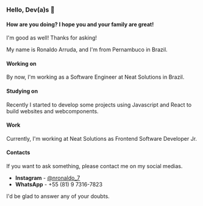 ### Hello, Dev(a)s 👋

#### How are you doing? I hope you and your family are great!
I'm good as well! Thanks for asking!

My name is Ronaldo Arruda, and I'm from Pernambuco in Brazil.

#### Working on

By now, I'm working as a Software Engineer at Neat Solutions in Brazil.

#### Studying on

Recently I started to develop some projects using Javascript and React to build websites and webcomponents.

#### Work

Currently, I'm working at Neat Solutions as Frontend Software Developer Jr.

#### Contacts

If you want to ask something, please contact me on my social medias.

* **Instagram** - [@nronaldo_7](https://www.instagram.com/nronaldo_7/)
* **WhatsApp** - +55 (81) 9 7316-7823

I'd be glad to answer any of your doubts.
<!--
**ronaldoarruda/ronaldoarruda** is a ✨ _special_ ✨ repository because its `README.md` (this file) appears on your GitHub profile.

Here are some ideas to get you started:

- 🔭 I’m currently working on ...
- 🌱 I’m currently learning ...
- 👯 I’m looking to collaborate on ...
- 🤔 I’m looking for help with ...
- 💬 Ask me about ...
- 📫 How to reach me: ...
- 😄 Pronouns: ...
- ⚡ Fun fact: ...
-->
